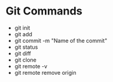 # Git Commands
- git init
- git add <filename>
- git commit -m "Name of the commit"
- git status
- git diff
- git clone
- git remote -v
- git remote remove origin
